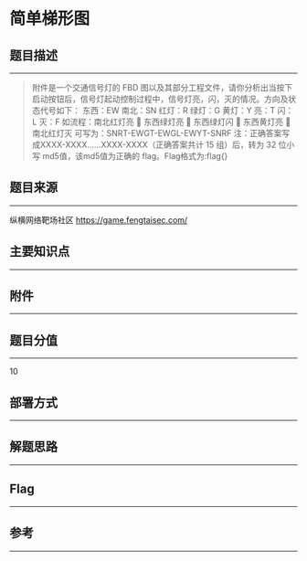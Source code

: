 # 简单梯形图

## 题目描述
---
> 附件是一个交通信号灯的 FBD 图以及其部分工程文件，请你分析出当按下启动按钮后，信号灯起动控制过程中，信号灯亮，闪，灭的情况。方向及状态代号如下：
	东西：EW
南北：SN
红灯：R
绿灯：G
黄灯：Y
亮：T
闪：L
灭：F
如流程：南北红灯亮  东西绿灯亮  东西绿灯闪  东西黄灯亮  南北红灯灭 
可写为：SNRT-EWGT-EWGL-EWYT-SNRF
注：正确答案写成XXXX-XXXX……XXXX-XXXX（正确答案共计 15 组）后，转为 32 位小写 md5值，该md5值为正确的 flag。Flag格式为:flag{}

## 题目来源
---
纵横网络靶场社区 https://game.fengtaisec.com/

## 主要知识点
---


## 附件
---


## 题目分值
---
10

## 部署方式
---


## 解题思路
---


## Flag
---


## 参考
---
